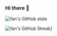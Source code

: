 ### Hi there 👋

<!--
**fans2619/fans2619** is a ✨ _special_ ✨ repository because its `README.md` (this file) appears on your GitHub profile.

Here are some ideas to get you started:

- 🔭 I’m currently working on ...
- 🌱 I’m currently learning ...
- 👯 I’m looking to collaborate on ...
- 🤔 I’m looking for help with ...
- 💬 Ask me about ...
- 📫 How to reach me: ...
- 😄 Pronouns: ...
- ⚡ Fun fact: ...
-->
![fan's GitHub stats](https://github-readme-stats.vercel.app/api?username=fans2619&include_all_commits=true&show_private=true&show_icons=true&bg_color=30,e96443,904e95&title_color=fff&text_color=fff&custom_title=fan%27s%20GitHub%20Stats)

<!-- ![Top Langs](https://github-readme-stats.vercel.app/api/top-langs?username=fans2619&range=last_year) -->

![fan's GitHub Streak](https://github-readme-streak-stats.herokuapp.com?user=fans2619&theme=blood&hide_border=true)]
